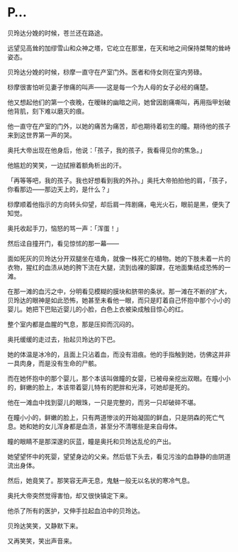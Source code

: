 # P…

贝玲达分娩的时候，苍兰还在路途。

远望见高耸的加缪雪山和众神之塔，它屹立在那里，在天和地之间保持桀骜的耸峙姿态。

贝玲达分娩的时候，桫摩一直守在产室门外。医者和侍女则在室内劳碌。

桫摩很害怕听见妻子惨痛的叫声——这是每一个为人母的女子必经的痛楚。

他又想起他们的第一个夜晚，在暧昧的幽暗之间，她曾因剧痛嘶叫，再用指甲划破他背肌，刻下难以磨灭的痕。

他一直守在产室的门外，以她的痛苦为痛苦，却也期待着初生的瞳。期待他的孩子来到这世界第一声的哭。

奥托大帝出现在他身后，他说：「孩子，我的孩子，我看得见你的焦急。」

他尴尬的笑笑，一边拭擦着额角析出的汗。

「再等等吧，我的孩子。我也好想看到我的外孙。」奥托大帝拍拍他的肩，「孩子，你看那边——那边天上的，是什么？」

桫摩顺着他指示的方向转头仰望，却后肩一阵剧痛，电光火石，眼前是黑，便失了知觉。

奥托收起手刀，恼怒的骂一声：「浑蛋！」

然后迳自撞开门，看见惊怵的那一幕——

面如死灰的贝玲达分开双腿坐在墙角，就像一株死亡的植物。她的下肢未着一片的衣物，猩红的血渍从她的胯下流在大腿，流到齿裸的脚踝，在地面集结成恐怖的一滩。

在那一滩的血污之中，分明看见模糊的膜块和脐带的条状。那一滩在不断的扩大，贝玲达的眼神是如此恐怖，她甚至未看他一眼，而只是盯着自己怀抱中那个小小的婴儿。她把下巴贴近婴儿的小脸，白色上衣被染成触目惊心的红。

整个室内都是血腥的气息，那是压抑而沉闷的。

奥托缓缓的走过去，抬起贝玲达的下巴。

她的体温是冰冷的，且面上只沾着血，而没有泪痕。他的手指触到她，彷佛这并非一具肉身，而是没有生命的尸骸。

而在她怀抱中的那个婴儿，那个本该叫做瞳的女婴，已被母亲挖出双眼。在瞳小小的，鲜嫩的脸上，本该带着婴儿特有的肥胖和光泽，可她却是死的。

他在一滩血中找到婴儿的眼珠，一只是完整的，而另一只却破碎不堪。

在瞳小小的，鲜嫩的脸上，只有两道惨淡的开始凝固的鲜血，只是阴森的死亡气息。她和她的女儿浑身都是血渍，甚至分不清哪些是来自母体。

瞳的眼睛不是那深邃的灰蓝，瞳是奥托和贝玲达乱伦的产出。

她望望怀中的死婴，望望身边的父亲。然后低下头去，看见污浊的血静静的由阴道流出身体。

然后，她竟笑了。那笑容无声无息，鬼魅一般无以名状的寒冷气息。

奥托大帝突然觉得害怕，却又很快镇定下来。

他杀了所有的医护，又伸手拉起血泊中的贝玲达。

贝玲达笑笑，又静默下来。

又再笑笑，笑出声音来。
